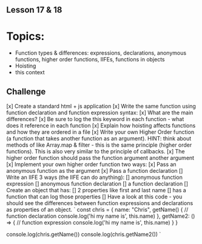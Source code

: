 ## Lesson 17 & 18

# Topics:

- Function types & differences: expressions, declarations, anonymous functions, higher order functions, IIFEs, functions in objects
- Hoisting
- this context

## Challenge

[x] Create a standard html + js application
[x] Write the same function using function declaration and function expression syntax:
  [x] What are the main differences?
  [x] Be sure to log the this keyword in each function - what does it reference in each function
[x] Explain how hoisting affects functions and how they are ordered in a file
[x] Write your own Higher Order function (a function that takes another function as an argument). HINT: think about methods of like Array.map & filter - this is the same principle (higher order functions). This is also very similar to the principle of callbacks.
  [x] The higher order function should pass the function argument another argument
  [x] Implement your own higher order function two ways:
  [x] Pass an anonymous function as the argument
  [x] Pass a function declaration
[] Write an IIFE 3 ways (the IIFE can do anything):
[] anonymous function expression
[] anonymous function declaration
[] a function declaration
[] Create an object that has:
[] 2 properties like first and last name
[] has a function that can log those properties
[] Have a look at this code - you should see the differences between function expressions and declarations as properties of an object.
` const chris = {
name: "Chris",
getName() { // function declaration
console.log('hi my name is', this.name)
},
getName2: () => { // function expression
console.log('hi my name is', this.name)
}
}

console.log(chris.getName())
console.log(chris.getName2())
`
